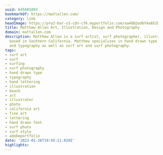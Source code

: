 ```yaml
---
uuid: 645601093
bookmarkOf: https://mattallen.com/
category: link
headImage: https://pro2-bar-s3-cdn-cf6.myportfolio.com/aa4802ed6f4a651b7f542430947451fb/a703f042-f3d5-4e4a-83b9-30ef2eebcf03_rwc_851x749x1408x1408x1408.jpg?h=45a225e56c5479c426bfdb49a25a4ee6
title: Matthew Allen Art, Illustration, Design and Photography
domain: mattallen.com
description: Matthew Allen is a surf artist, surf photographer, illustrator and designer
  based in Southern California. Matthew specializes in hand drawn type, lettering
  and typography as well as surf art and surf photography.
tags:
- surf art
- surf
- surfing
- surf photography
- hand drawn type
- typography
- hand lettering
- illustration
- beach
- art
- illustrator
- photo
- california art
- fine art
- lettering
- hand drawn font
- surf photo
- surf style
- adobeportfolio
date: '2023-01-26T19:45:21.020Z'
highlights: 
---
```



